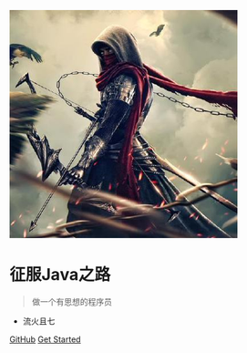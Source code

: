 ![logo](image/头像.jpg)

# 征服Java之路

> 做一个有思想的程序员

* 流火且七

[GitHub](https://github.com/WiQin/ConqureJava)
[Get Started](#quick-start)

